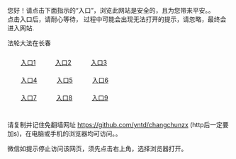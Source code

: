 您好！请点击下面指示的“入口”，浏览此网站是安全的，且为您带来平安。。 <br/>
点击入口后，请耐心等待， 过程中可能会出现无法打开的提示，请忽略，最终会进入网站. </br>

法轮大法在长春<br/>
<div style="padding:10px"><a style="margin:20px" target="_blank" href="https://d1qbzgvp1sb7vx.cloudfront.net/2Qpsp?tglswh" id="ccLink1" rel="nofollow">入口1</a> <a target="_blank" style="margin:20px" href="https://d2a9w8q90dv599.cloudfront.net/2Qpsp?penxaahb" id="ccLink2" rel="nofollow">入口2</a> <a style="margin:20px" target="_blank" href="https://d2h3wamb4dm3e4.cloudfront.net/2Qpsp?rgbir" id="ccLink3" rel="nofollow">入口3</a></div>

<div style="padding:10px" ><a style="margin:20px" target="_blank" href="https://d1qbzgvp1sb7vx.cloudfront.net/2Qpsp?tglswh" id="ccLink4" rel="nofollow">入口4</a> <a style="margin:20px" href="https://d2a9w8q90dv599.cloudfront.net/2Qpsp?penxaahb" target="_blank" id="ccLink5" rel="nofollow">入口5</a> <a style="margin:20px" href="https://d2h3wamb4dm3e4.cloudfront.net/2Qpsp?rgbir" target="_blank" id="ccLink6" rel="nofollow">入口6</a></div>

<div style="padding:10px"><a style="margin:20px" target="_blank" href="https://d1qbzgvp1sb7vx.cloudfront.net/2Qpsp?tglswh" id="ccLink7" rel="nofollow">入口7</a> <a style="margin:20px" href="https://d2a9w8q90dv599.cloudfront.net/2Qpsp?penxaahb" target="_blank" id="ccLink8" rel="nofollow">入口8</a> <a style="margin:20px" target="_blank" href="https://d2h3wamb4dm3e4.cloudfront.net/2Qpsp?rgbir" id="ccLink9" rel="nofollow">入口9</a></div>

<br/>



请复制并记住免翻墙网址 https://github.com/yntd/changchunzx (http后一定要加s)，在电脑或手机的浏览器均可访问。。<br/>

微信如提示停止访问该网页，须先点击右上角，选择浏览器打开。
